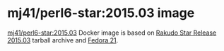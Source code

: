 mj41/perl6-star:2015.03 image
=============================

[mj41/perl6-star:2015.03](https://registry.hub.docker.com/u/mj41/perl6-star/) Docker image
is based on [Rakudo Star Release 2015.03](http://rakudo.org/2015/03/21/announce-rakudo-star-release-2015-03/)
tarball archive and [Fedora 21](https://registry.hub.docker.com/_/fedora/).